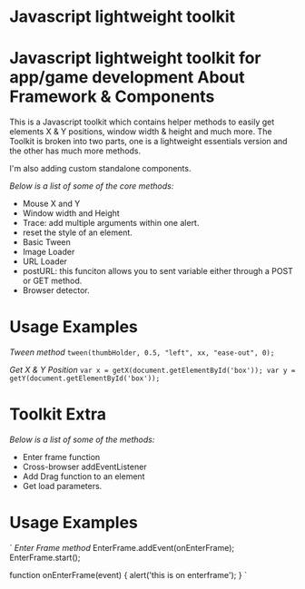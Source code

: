 Javascript lightweight toolkit
==============================
Javascript lightweight toolkit for app/game development
About Framework & Components
============================
This is a Javascript toolkit which contains helper methods to easily get elements X & Y positions, window width & height and much more. The Toolkit is broken into two parts, one is a lightweight essentials version and the other has much more methods.

I'm also adding custom standalone components.

*Below is a list of some of the core methods:*

 * Mouse X and Y
 * Window width and Height
 * Trace: add multiple arguments within one alert.
 * reset the style of an element.
 * Basic Tween
 * Image Loader
 * URL Loader
 * postURL: this funciton allows you to sent variable either through a POST or GET method.
 * Browser detector.


Usage Examples
==============
*Tween method*
`
tween(thumbHolder, 0.5, "left", xx, "ease-out", 0);
`

*Get X & Y Position*
`
var x = getX(document.getElementById('box'));
var y = getY(document.getElementById('box'));
`

Toolkit Extra
=============

*Below is a list of some of the methods:*
 * Enter frame function
 * Cross-browser addEventListener
 * Add Drag function to an element
 * Get load parameters.

Usage Examples
==============
`
*Enter Frame method*
 EnterFrame.addEvent(onEnterFrame);
 EnterFrame.start();

 function onEnterFrame(event)
 {
  alert('this is on enterframe');
 }
`
